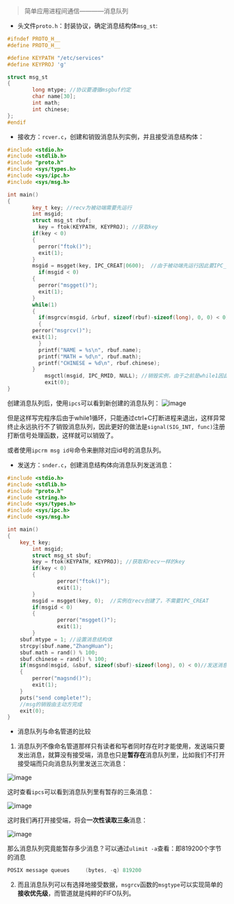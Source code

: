 > 简单应用进程间通信————消息队列

* 头文件`proto.h`：封装协议，确定消息结构体`msg_st`:
```cpp
#ifndef PROTO_H__
#define PROTO_H__

#define KEYPATH "/etc/services"
#define KEYPROJ 'g'

struct msg_st
{
        long mtype; //协议要遵循msgbuf约定
        char name[30];
        int math;
        int chinese;
};
#endif
```

* 接收方：`rcver.c`，创建和销毁消息队列实例，并且接受消息结构体：
```cpp
#include <stdio.h>
#include <stdlib.h>
#include "proto.h"
#include <sys/types.h>
#include <sys/ipc.h>
#include <sys/msg.h>

int main()
{       
	    key_t key; //recv为被动端需要先运行
	    int msgid;
	    struct msg_st rbuf;
		  key = ftok(KEYPATH, KEYPROJ); //获取key
	    if(key < 0)
	    {
	      perror("ftok()");
	      exit(1);
	    }
	    msgid = msgget(key, IPC_CREAT|0600);  //由于被动端先运行因此要IPC_CREAT根据key创建消息队列实例
		  if(msgid < 0)
	    {
	      perror("msgget()");
	      exit(1);
	    }
	    while(1)
	    {
	      if(msgrcv(msgid, &rbuf, sizeof(rbuf)-sizeof(long), 0, 0) < 0)//第三个参数是接受到的消息大小而第一个msgtype不属于消息
	      {
		perror("msgrcv()");
		exit(1);
	      }
	      printf("NAME = %s\n", rbuf.name);
	      printf("MATH = %d\n", rbuf.math);
	      printf("CHINESE = %d\n", rbuf.chinese);
	    }
            msgctl(msgid, IPC_RMID, NULL); //销毁实例，由于之前是while1因此无法销毁
            exit(0);
}       
```
创建消息队列后，使用`ipcs`可以看到新创建的消息队列：
![image](https://user-images.githubusercontent.com/55400137/151663020-093ba151-bec0-4c83-b262-0fcd9324bf17.png)

但是这样写完程序后由于while1循环，只能通过ctrl+C打断进程来退出，这样异常终止永远执行不了销毁消息队列，因此更好的做法是`signal(SIG_INT, func)`注册打断信号处理函数，这样就可以销毁了。

或者使用`ipcrm msg id号`命令来删除对应id号的消息队列。

* 发送方：`snder.c`，创建消息结构体向消息队列发送消息：
```cpp
#include <stdio.h>
#include <stdlib.h>
#include "proto.h"
#include <string.h>
#include <sys/types.h>
#include <sys/ipc.h>
#include <sys/msg.h>

int main()
{
	key_t key;
        int msgid;
        struct msg_st sbuf;
        key = ftok(KEYPATH, KEYPROJ); //获取和recv一样的key
        if(key < 0)
        {
                perror("ftok()");
                exit(1);
        }
        msgid = msgget(key, 0);  //实例在recv创建了，不需要IPC_CREAT
        if(msgid < 0)
        {
                perror("msgget()");
                exit(1);
        }
	sbuf.mtype = 1; //设置消息结构体
	strcpy(sbuf.name,"ZhangHuan");
	sbuf.math = rand() % 100;
	sbuf.chinese = rand() % 100;
	if(msgsnd(msgid, &sbuf, sizeof(sbuf)-sizeof(long), 0) < 0)//发送消息
	{
		perror("magsnd()");
		exit(1);
	}
	puts("send complete!");
	//msg的销毁由主动方完成
	exit(0);
}

```

* 消息队列与命名管道的比较

1) 消息队列不像命名管道那样只有读者和写者同时存在时才能使用，发送端只要发出消息，就算没有接受端，消息也只是**暂存在**消息队列里，比如我们不打开接受端而只向消息队列里发送三次消息：

![image](https://user-images.githubusercontent.com/55400137/151663049-59d1abf8-de33-4fb6-bfe8-b0931c116374.png)

这时查看`ipcs`可以看到消息队列里有暂存的三条消息：

![image](https://user-images.githubusercontent.com/55400137/151663072-79911e1d-b273-48ea-a517-c61f69c25c09.png)

这时我们再打开接受端，将会**一次性读取三条**消息：

![image](https://user-images.githubusercontent.com/55400137/151663092-1dc84693-7bc5-4d23-afc3-caac72adb1f9.png)

那么消息队列究竟能暂存多少消息？可以通过`ulimit -a`查看：即819200个字节的消息
```cpp
POSIX message queues     (bytes, -q) 819200
```
2) 而且消息队列可以有选择地接受数据，`msgrcv`函数的`msgtype`可以实现简单的**接收优先级**，而管道就是纯粹的FIFO队列。
